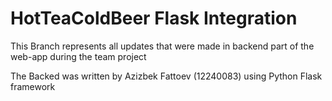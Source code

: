 # HotTeaColdBeer Flask Integration
This Branch represents all updates that were made in backend part of the web-app during the team project 

The Backed was written by Azizbek Fattoev (12240083) using Python Flask framework